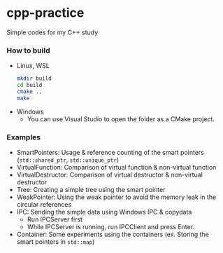 # cpp-practice

Simple codes for my C++ study

### How to build

- Linux, WSL
  ```bash
  mkdir build
  cd build
  cmake ..
  make
  ```
- Windows
  - You can use Visual Studio to open the folder as a CMake project.

### Examples

- SmartPointers: Usage & reference counting of the smart pointers (`std::shared_ptr`, `std::unique_ptr`)
- VirtualFunction: Comparison of virtual function & non-virtual function
- VirtualDestructor: Comparison of virtual destructor & non-virtual destructor
- Tree: Creating a simple tree using the smart pointer
- WeakPointer: Using the weak pointer to avoid the memory leak in the circular references
- IPC: Sending the simple data using Windows IPC & copydata
  - Run IPCServer first
  - While IPCServer is running, run IPCClient and press Enter.
- Container: Some experiments using the containers (ex. Storing the smart pointers in `std::map`)
